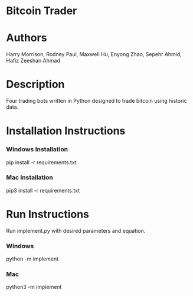 # Bitcoin Trader

# Authors
Harry Morrison, Rodney Paul, Maxwell Hu, Enyong Zhao, Sepehr Ahmid, Hafiz Zeeshan Ahmad

# Description
Four trading bots written in Python designed to trade bitcoin using historic data. 

# Installation Instructions

### Windows Installation
pip install -r requirements.txt

### Mac Installation
pip3 install -r requirements.txt

# Run Instructions

Run implement.py with desired parameters and equation.

### Windows
python -m implement

### Mac
python3 -m implement
